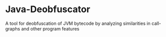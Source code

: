 Java-Deobfuscator
=================

A tool for deobfuscation of JVM bytecode by analyzing similarities in call-graphs and other program features